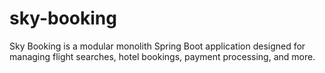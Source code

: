 # sky-booking
Sky Booking is a modular monolith Spring Boot application designed for managing flight searches, hotel bookings, payment processing, and more.
